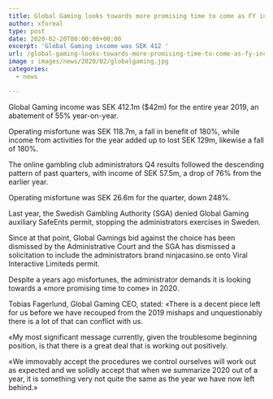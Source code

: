 ```yaml
---
title: Global Gaming looks towards more promising time to come as FY income falls 55
author: xforeal 
type: post
date: 2020-02-20T00:00:00+00:00
excerpt: 'Global Gaming income was SEK 412 '
url: /global-gaming-looks-towards-more-promising-time-to-come-as-fy-income-falls-55/
image : images/news/2020/02/globalgaming.jpg
categories:
  - news

---
```

Global Gaming income was SEK 412.1m ($42m) for the entire year 2019, an abatement of 55&percnt; year-on-year. 

Operating misfortune was SEK 118.7m, a fall in benefit of 180&percnt;, while income from activities for the year added up to lost SEK 129m, likewise a fall of 180&percnt;. 

The online gambling club administrators Q4 results followed the descending pattern of past quarters, with income of SEK 57.5m, a drop of 76&percnt; from the earlier year. 

Operating misfortune was SEK 26.6m for the quarter, down 248&percnt;. 

Last year, the Swedish Gambling Authority (SGA) denied Global Gaming auxiliary SafeEnts permit, stopping the administrators exercises in Sweden. 

Since at that point, Global Gamings bid against the choice has been dismissed by the Administrative Court and the SGA has dismissed a solicitation to include the administrators brand ninjacasino.se onto Viral Interactive Limiteds permit. 

Despite a years ago misfortunes, the administrator demands it is looking towards a &#171;more promising time to come&#187; in 2020. 

Tobias Fagerlund, Global Gaming CEO, stated: &#171;There is a decent piece left for us before we have recouped from the 2019 mishaps and unquestionably there is a lot of that can conflict with us. 

&#171;My most significant message currently, given the troublesome beginning position, is that there is a great deal that is working out positively. 

&#171;We immovably accept the procedures we control ourselves will work out as expected and we solidly accept that when we summarize 2020 out of a year, it is something very not quite the same as the year we have now left behind.&#187;